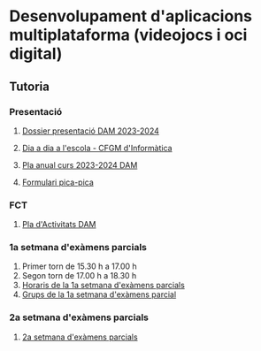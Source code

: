 # Desenvolupament d'aplicacions multiplataforma (videojocs i oci digital)

## Tutoria

### Presentació

1. [Dossier presentació DAM 2023-2024](https://github.com/DAM-2022-2024/.github/blob/main/profile/tutoria/docs/dossier-presentacio-dam-2023-2024.pdf)

2. [Dia a dia a l'escola - CFGM d'Informàtica](https://github.com/DAM-2022-2024/.github/blob/main/profile/tutoria/docs/dia-a-dia-a-l-escola-cfgm-informatica-2023-2024.pdf)

3. [Pla anual curs 2023-2024 DAM](https://github.com/DAM-2022-2024/.github/blob/main/profile/tutoria/docs/pla-anual-2023-2024-DAM.pdf)

4. [Formulari pica-pica](https://forms.gle/J58FEfusVfUj66F96)

### FCT

1. [Pla d'Activitats DAM](https://github.com/DAM-2022-2024/.github/blob/main/profile/tutoria/docs/pla-d-activitats-dam.pdf)

### 1a setmana d'exàmens parcials

1. Primer torn de 15.30 h a 17.00 h
1. Segon torn de 17.00 h a 18.30 h
1. [Horaris de la 1a setmana d'exàmens parcials](https://github.com/DAM-2022-2024/.github/blob/main/profile/tutoria/docs/horari_dam2_enviat_alumnes.pdf)
1. [Grups de la 1a setmana d'exàmens parcial](https://github.com/DAM-2022-2024/.github/blob/main/profile/tutoria/docs/horari_dam2_enviat_alumnes.pdf)


### 2a setmana d'exàmens parcials

1. [2a setmana d'exàmens parcials](https://github.com/DAM-2022-2024/.github/blob/main/profile/tutoria/docs/horari-dam2-2a-set-1a-aval.pdf)